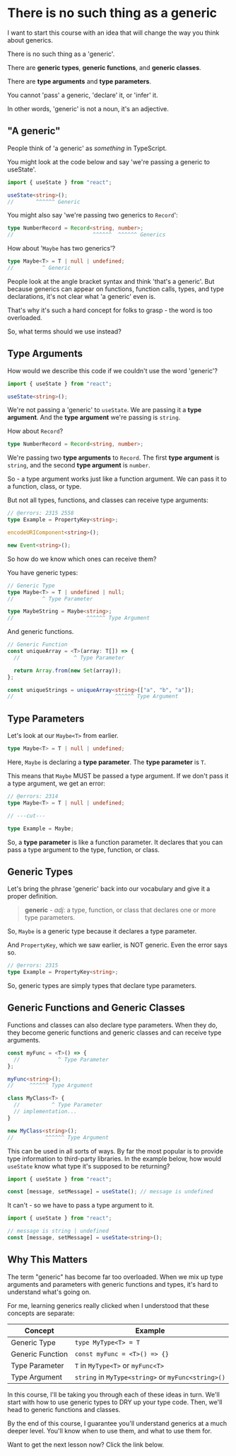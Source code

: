 # There is no such thing as a generic

I want to start this course with an idea that will change the way you think about generics.

There is no such thing as a 'generic'.

There are **generic types**, **generic functions**, and **generic classes**.

There are **type arguments** and **type parameters**.

You cannot 'pass' a generic, 'declare' it, or 'infer' it.

In other words, 'generic' is not a noun, it's an adjective.

## "A generic"

People think of 'a generic' as _something_ in TypeScript.

You might look at the code below and say 'we're passing a generic to useState'.

```ts twoslash
import { useState } from "react";

useState<string>();
//       ^^^^^^ Generic
```

You might also say 'we're passing two generics to `Record`':

```ts twoslash
type NumberRecord = Record<string, number>;
//                         ^^^^^^  ^^^^^^ Generics
```

How about '`Maybe` has two generics'?

```ts twoslash
type Maybe<T> = T | null | undefined;
//         ^ Generic
```

People look at the angle bracket syntax and think 'that's a generic'. But because generics can appear on functions, function calls, types, and type declarations, it's not clear what 'a generic' even is.

That's why it's such a hard concept for folks to grasp - the word is too overloaded.

So, what terms should we use instead?

## Type Arguments

How would we describe this code if we couldn't use the word 'generic'?

```ts twoslash
import { useState } from "react";

useState<string>();
```

We're not passing a 'generic' to `useState`. We are passing it a **type argument**. And the **type argument** we're passing is `string`.

How about `Record`?

```ts twoslash
type NumberRecord = Record<string, number>;
```

We're passing two **type arguments** to `Record`. The first **type argument** is `string`, and the second **type argument** is `number`.

So - a type argument works just like a function argument. We can pass it to a function, class, or type.

But not all types, functions, and classes can receive type arguments:

```ts twoslash
// @errors: 2315 2558
type Example = PropertyKey<string>;

encodeURIComponent<string>();

new Event<string>();
```

So how do we know which ones can receive them?

You have generic types:

```ts twoslash
// Generic Type
type Maybe<T> = T | undefined | null;
//         ^ Type Parameter

type MaybeString = Maybe<string>;
//                       ^^^^^^ Type Argument
```

And generic functions.

```ts twoslash
// Generic Function
const uniqueArray = <T>(array: T[]) => {
  //                 ^ Type Parameter

  return Array.from(new Set(array));
};

const uniqueStrings = uniqueArray<string>(["a", "b", "a"]);
//                                ^^^^^^ Type Argument
```

## Type Parameters

Let's look at our `Maybe<T>` from earlier.

```ts twoslash
type Maybe<T> = T | null | undefined;
```

Here, `Maybe` is declaring a **type parameter**. The **type parameter** is `T`.

This means that `Maybe` MUST be passed a type argument. If we don't pass it a type argument, we get an error:

```ts twoslash
// @errors: 2314
type Maybe<T> = T | null | undefined;

// ---cut---

type Example = Maybe;
```

So, a **type parameter** is like a function parameter. It declares that you can pass a type argument to the type, function, or class.

## Generic Types

Let's bring the phrase 'generic' back into our vocabulary and give it a proper definition.

> **generic** - _adj_: a type, function, or class that declares one or more type parameters.

So, `Maybe` is a generic type because it declares a type parameter.

And `PropertyKey`, which we saw earlier, is NOT generic. Even the error says so.

```ts twoslash
// @errors: 2315
type Example = PropertyKey<string>;
```

So, generic types are simply types that declare type parameters.

## Generic Functions and Generic Classes

Functions and classes can also declare type parameters. When they do, they become generic functions and generic classes and can receive type arguments.

```ts twoslash
const myFunc = <T>() => {
  //            ^ Type Parameter
};

myFunc<string>();
//     ^^^^^^ Type Argument
```

```ts twoslash
class MyClass<T> {
  //          ^ Type Parameter
  // implementation...
}

new MyClass<string>();
//          ^^^^^^ Type Argument
```

This can be used in all sorts of ways. By far the most popular is to provide type information to third-party libraries. In the example below, how would `useState` know what type it's supposed to be returning?

```ts twoslash
import { useState } from "react";

const [message, setMessage] = useState(); // message is undefined
```

It can't - so we have to pass a type argument to it.

```ts twoslash
import { useState } from "react";

// message is string | undefined
const [message, setMessage] = useState<string>();
```

## Why This Matters

The term "generic" has become far too overloaded. When we mix up type arguments and parameters with generic functions and types, it's hard to understand what's going on.

For me, learning generics really clicked when I understood that these concepts are separate:

| Concept          | Example                                            |
| ---------------- | -------------------------------------------------- |
| Generic Type     | `type MyType<T> = T`                               |
| Generic Function | `const myFunc = <T>() => {}`                       |
| Type Parameter   | `T` in `MyType<T>` or `myFunc<T>`                  |
| Type Argument    | `string` in `MyType<string>` or `myFunc<string>()` |

In this course, I'll be taking you through each of these ideas in turn. We'll start with how to use generic types to DRY up your type code. Then, we'll head to generic functions and classes.

By the end of this course, I guarantee you'll understand generics at a much deeper level. You'll know when to use them, and what to use them for.

Want to get the next lesson now? Click the link below.
